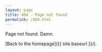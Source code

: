 ```yaml
---
layout: page
title: 404 - Page not found
permalink: /404.html
---
```


Page not found. Damn.

[Back to the homepage]({{ site.baseurl }}/).
